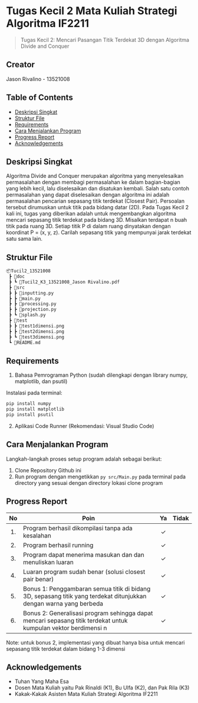 # Tugas Kecil 2 Mata Kuliah Strategi Algoritma IF2211
> Tugas Kecil 2: Mencari Pasangan Titik Terdekat 3D dengan Algoritma Divide and Conquer


## Creator
Jason Rivalino - 13521008


## Table of Contents
* [Deskripsi Singkat](#deskripsi-singkat)
* [Struktur File](#struktur-file)
* [Requirements](#requirements)
* [Cara Menjalankan Program](#cara-menjalankan-program)
* [Progress Report](#progress-report)
* [Acknowledgements](#acknowledgements)


## Deskripsi Singkat 
Algoritma Divide and Conquer merupakan algoritma yang menyelesaikan permasalahan dengan membagi permasalahan ke dalam bagian-bagian yang lebih kecil, lalu diselesaikan dan disatukan kembali. Salah satu contoh permasalahan yang dapat diselesaikan dengan algoritma ini adalah permasalahan pencarian sepasang titik terdekat (Closest Pair). Persoalan tersebut dirumuskan untuk titik pada bidang datar (2D). Pada Tugas Kecil 2 kali ini, tugas yang diberikan adalah untuk mengembangkan algoritma mencari sepasang titik terdekat pada bidang 3D. Misalkan terdapat n buah titik pada ruang 3D. Setiap titik P di dalam ruang dinyatakan dengan koordinat P = (x, y, z). Carilah sepasang titik yang mempunyai jarak terdekat satu sama lain.


## Struktur File
```bash
📦Tucil2_13521008
 ┣ 📂doc
 ┣ ┗ 📜Tucil2_K3_13521008_Jason Rivalino.pdf
 ┣ 📂src
 ┣ ┣ 📜inputting.py
 ┣ ┣ 📜main.py
 ┣ ┣ 📜processing.py
 ┣ ┣ 📜projection.py
 ┣ ┗ 📜splash.py
 ┣ 📂test
 ┣ ┣ 📜test1dimensi.png
 ┣ ┣ 📜test2dimensi.png
 ┣ ┗ 📜test3dimensi.png
 ┗ 📜README.md
 ```


## Requirements
1. Bahasa Pemrograman Python (sudah dilengkapi dengan library numpy, matplotlib, dan psutil)

Instalasi pada terminal:
```bash
pip install numpy
pip install matplotlib
pip install psutil
```

2. Aplikasi Code Runner (Rekomendasi: Visual Studio Code)


## Cara Menjalankan Program
Langkah-langkah proses setup program adalah sebagai berikut:
1. Clone Repository Github ini
2. Run program dengan mengetikkan `py src/Main.py` pada terminal pada directory yang sesuai dengan directory lokasi clone program 

## Progress Report
| No | Poin | Ya | Tidak
| :---: | --- | :---: | :---: |
| 1. | Program berhasil dikompilasi tanpa ada kesalahan | ✓ |  |
| 2. | Program berhasil running | ✓ |  |
| 3. | Program dapat menerima masukan dan dan menuliskan luaran | ✓ |  |
| 4. | Luaran program sudah benar (solusi closest pair benar) | ✓ |  |
| 5. | Bonus 1: Penggambaran semua titik di bidang 3D, sepasang titik yang terdekat ditunjukkan dengan warna yang berbeda | ✓ |  |
| 6. | Bonus 2: Generalisasi program sehingga dapat mencari sepasang titik terdekat untuk kumpulan vektor berdimensi n | ✓ |  |

Note: untuk bonus 2, implementasi yang dibuat hanya bisa untuk mencari sepasang titik terdekat dalam bidang 1-3 dimensi

## Acknowledgements
- Tuhan Yang Maha Esa
- Dosen Mata Kuliah yaitu Pak Rinaldi (K1), Bu Ulfa (K2), dan Pak Rila (K3)
- Kakak-Kakak Asisten Mata Kuliah Strategi Algoritma IF2211
